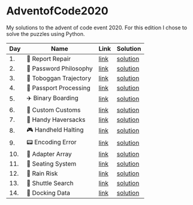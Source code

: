 # AdventofCode2020
My solutions to the advent of code event 2020. For this edition I chose to solve the puzzles using Python.

| Day | Name        | Link           | Solution  |
| ------------- |-------------- |-------------|------|
| 1. | :wrench: Report Repair      | [link](https://adventofcode.com/2020/day/1) | [solution](https://github.com/LWLeijten/AdventofCode2020/tree/main/solutions/day1) |
| 2. | :closed_lock_with_key: Password Philosophy      | [link](https://adventofcode.com/2020/day/2)      |   [solution](https://github.com/LWLeijten/AdventofCode2020/tree/main/solutions/day2) |
| 3. | :evergreen_tree: Toboggan Trajectory | [link](https://adventofcode.com/2020/day/3)      |    [solution](https://github.com/LWLeijten/AdventofCode2020/tree/main/solutions/day3) |
| 4. | :passport_control: Passport Processing | [link](https://adventofcode.com/2020/day/4)      |    [solution](https://github.com/LWLeijten/AdventofCode2020/tree/main/solutions/day4) |
| 5. | :airplane: Binary Boarding | [link](https://adventofcode.com/2020/day/5)      |    [solution](https://github.com/LWLeijten/AdventofCode2020/tree/main/solutions/day5) |
| 6. | :customs: Custom Customs | [link](https://adventofcode.com/2020/day/6)      |    [solution](https://github.com/LWLeijten/AdventofCode2020/tree/main/solutions/day6) |
| 7. | :briefcase: Handy Haversacks | [link](https://adventofcode.com/2020/day/7)      |    [solution](https://github.com/LWLeijten/AdventofCode2020/tree/main/solutions/day7) |
| 8. | :video_game: Handheld Halting | [link](https://adventofcode.com/2020/day/8)      |    [solution](https://github.com/LWLeijten/AdventofCode2020/tree/main/solutions/day8) |
| 9. | :pager: Encoding Error | [link](https://adventofcode.com/2020/day/9)      |    [solution](https://github.com/LWLeijten/AdventofCode2020/tree/main/solutions/day9) |
| 10. | :electric_plug: Adapter Array | [link](https://adventofcode.com/2020/day/10)      |    [solution](https://github.com/LWLeijten/AdventofCode2020/tree/main/solutions/day10)| 
| 11. | :seat: Seating System | [link](https://adventofcode.com/2020/day/11)      |    [solution](https://github.com/LWLeijten/AdventofCode2020/tree/main/solutions/day11) |
| 12. | :ship: Rain Risk | [link](https://adventofcode.com/2020/day/12)      |    [solution](https://github.com/LWLeijten/AdventofCode2020/tree/main/solutions/day12) |
| 13. | :bus: Shuttle Search | [link](https://adventofcode.com/2020/day/13)      |    [solution](https://github.com/LWLeijten/AdventofCode2020/tree/main/solutions/day13) |
| 14. | :whale: Docking Data | [link](https://adventofcode.com/2020/day/14)      |    [solution](https://github.com/LWLeijten/AdventofCode2020/tree/main/solutions/day14) |

